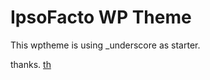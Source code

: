 
IpsoFacto WP Theme
===

This wptheme is using _underscore as starter.

thanks.
[th](http://thomasflorentin.net)